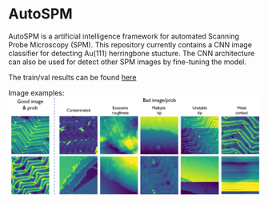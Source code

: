 # AutoSPM

AutoSPM is a artificial intelligence framework for automated Scanning Probe Microscopy (SPM). This repository currently contains a CNN image classifier for detecting Au(111) herringbone stucture. The CNN architecture can also be used for detect other SPM images by fine-tuning the model.

The train/val results can be found [here](https://github.com/EricJ928/AutoSPM/blob/main/model/plt_acc.ipynb)

Image examples:
![alt text](README/au.png)
